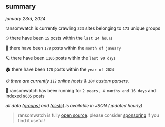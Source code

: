 
## summary
_january 23rd, 2024_

ransomwatch is currently crawling `323` sites belonging to `173` unique groups

⏲ there have been `15` posts within the `last 24 hours`

🦈 there have been `178` posts within the `month of january`

🪐 there have been `1105` posts within the `last 90 days`

🏚 there have been `178` posts within the `year of 2024`

_⚙️ there are currently `112` online hosts & `104` custom parsers._

🦕 ransomwatch has been running for `2 years, 4 months and 16 days` and indexed `9635` posts

_all data  [(groups)](http://ransomwhat.telemetry.ltd/groups) and [(posts)](http://ransomwhat.telemetry.ltd/posts) is available in JSON (updated hourly)_

> ransomwatch is fully [open source](https://github.com/joshhighet/ransomwatch#ransomwatch--). please consider [sponsoring](https://github.com/sponsors/joshhighet) if you find it useful!

